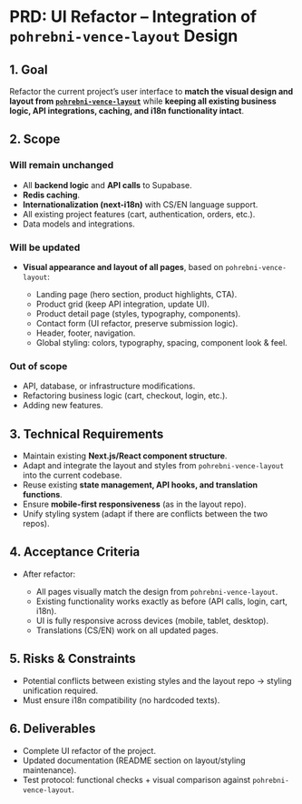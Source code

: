 # PRD: UI Refactor – Integration of `pohrebni-vence-layout` Design

## 1. Goal

Refactor the current project’s user interface to **match the visual design and layout from [`pohrebni-vence-layout`](https://github.com/patrik-fredon/pohrebni-vence-layout)** while **keeping all existing business logic, API integrations, caching, and i18n functionality intact**.

## 2. Scope

### Will remain unchanged

* All **backend logic** and **API calls** to Supabase.
* **Redis caching**.
* **Internationalization (next-i18n)** with CS/EN language support.
* All existing project features (cart, authentication, orders, etc.).
* Data models and integrations.

### Will be updated

* **Visual appearance and layout of all pages**, based on `pohrebni-vence-layout`:

  * Landing page (hero section, product highlights, CTA).
  * Product grid (keep API integration, update UI).
  * Product detail page (styles, typography, components).
  * Contact form (UI refactor, preserve submission logic).
  * Header, footer, navigation.
  * Global styling: colors, typography, spacing, component look & feel.

### Out of scope

* API, database, or infrastructure modifications.
* Refactoring business logic (cart, checkout, login, etc.).
* Adding new features.

## 3. Technical Requirements

* Maintain existing **Next.js/React component structure**.
* Adapt and integrate the layout and styles from `pohrebni-vence-layout` into the current codebase.
* Reuse existing **state management, API hooks, and translation functions**.
* Ensure **mobile-first responsiveness** (as in the layout repo).
* Unify styling system (adapt if there are conflicts between the two repos).

## 4. Acceptance Criteria

* After refactor:

  * All pages visually match the design from `pohrebni-vence-layout`.
  * Existing functionality works exactly as before (API calls, login, cart, i18n).
  * UI is fully responsive across devices (mobile, tablet, desktop).
  * Translations (CS/EN) work on all updated pages.

## 5. Risks & Constraints

* Potential conflicts between existing styles and the layout repo → styling unification required.
* Must ensure i18n compatibility (no hardcoded texts).

## 6. Deliverables

* Complete UI refactor of the project.
* Updated documentation (README section on layout/styling maintenance).
* Test protocol: functional checks + visual comparison against `pohrebni-vence-layout`.

